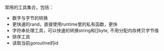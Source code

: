 常用的工具集合，包括：
* 数字与字节的转换
* 更快速的rand，直接使用runtime里的私有函数，更快
* 字符串处理工具，可以快速的转换string和[]byte, 不用分配内存拷贝字节值
* 排序工具
* 读取当前goroutine的id